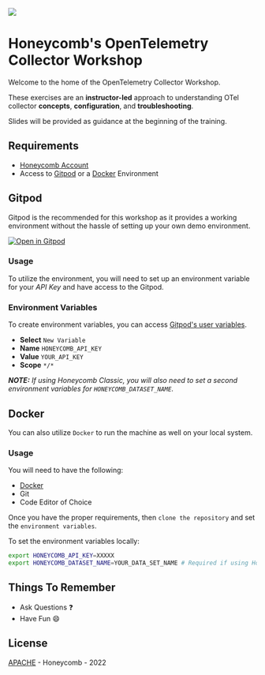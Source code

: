 ![](https://www.honeycomb.io/wp-content/themes/honeycomb/assets/img/logo_white.svg)

# Honeycomb's OpenTelemetry Collector Workshop

Welcome to the home of the OpenTelemetry Collector Workshop.

These exercises are an **instructor-led** approach to understanding OTel collector **concepts**, **configuration**, and **troubleshooting**.

Slides will be provided as guidance at the beginning of the training.

## Requirements

- [Honeycomb Account](https://ui.honeycomb.io/signup)
- Access to [Gitpod](https://gitpod.io) or a [Docker](https://www.docker.com) Environment

## Gitpod

Gitpod is the recommended for this workshop as it provides a working environment without the hassle of setting up your own demo environment.

[![Open in Gitpod](https://gitpod.io/button/open-in-gitpod.svg)](https://gitpod.io/#https://github.com/honeycombio/opentelemetry-collector-workshop)

### Usage

To utilize the environment, you will need to set up an environment variable for your _API Key_ and have access to the Gitpod.

### Environment Variables

To create environment variables, you can access [Gitpod's user variables](https://gitpod.io/variables).

- **Select** `New Variable`
- **Name** `HONEYCOMB_API_KEY`
- **Value** `YOUR_API_KEY`
- **Scope** `*/*`

_**NOTE:** If using Honeycomb Classic, you will also need to set a second environment variables for `HONEYCOMB_DATASET_NAME`._

## Docker

You can also utilize `Docker` to run the machine as well on your local system.

### Usage

You will need to have the following:

- [Docker](https://www.docker.com)
- Git
- Code Editor of Choice

Once you have the proper requirements, then `clone the repository` and set the `environment variables`.

To set the environment variables locally: 

```sh
export HONEYCOMB_API_KEY=XXXXX
export HONEYCOMB_DATASET_NAME=YOUR_DATA_SET_NAME # Required if using Honeycomb Classic
```



## Things To Remember

- Ask Questions :question:
- Have Fun :smile:


## License

[APACHE](LICENSE) - Honeycomb - 2022
